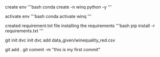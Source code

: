 create env
'''bash
conda create -n winq python -y
'''

activate env
'''bash
conda activate winq
'''

created requirement.txt file
installing the requirements
'''bash
pip install -r requirements.txt
'''

git init
dvc init
dvc add data_given/winequality_red.csv

git add .
git commit -m "this is my first commit"

